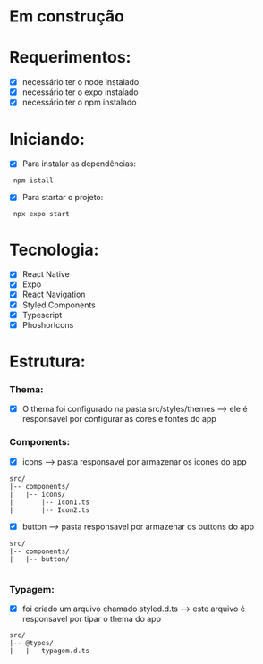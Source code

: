 # Em construção



# Requerimentos:

- [x] necessário ter o node instalado
- [x] necessário ter o expo instalado
- [x] necessário ter o npm instalado

# Iniciando:

- [x] Para instalar as dependências:

```
 npm istall

```

- [x] Para startar o projeto:

```
 npx expo start

```

# Tecnologia:

- [x] React Native
- [x] Expo
- [x] React Navigation
- [x] Styled Components
- [x] Typescript
- [x] PhoshorIcons

# Estrutura:

### Thema:

- [x] O thema foi configurado na pasta src/styles/themes --> ele é responsavel por configurar as cores e fontes do app

### Components:

-[x] icons --> pasta responsavel por armazenar os icones do app

```
src/
|-- components/
|   |-- icons/
|       |-- Icon1.ts
|       |-- Icon2.ts

```

-[x] button --> pasta responsavel por armazenar os buttons do app

```
src/
|-- components/
|   |-- button/


```


### Typagem:

- [x] foi criado um arquivo chamado styled.d.ts --> este arquivo é responsavel por tipar o thema do app

```
src/
|-- @types/
|   |-- typagem.d.ts

```
